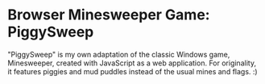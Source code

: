 # Browser Minesweeper Game: PiggySweep
"PiggySweep" is my own adaptation of the classic Windows game, Minesweeper, created with JavaScript as a web application. For originality, it features piggies and mud puddles instead of the usual mines and flags. :)
